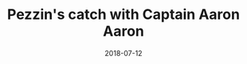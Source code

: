 ---
title: Pezzin's catch with Captain Aaron Aaron
date: 2018-07-12
description: Just had another great week of fishing with Captain Aaron Aaron of Tightline Charters out of Hatteras Harbor Marina. Used the IRT300 series all week for drum and cobia. Great product, keep up the good work. Thanks, Bob 
thumb: /assets/images/photo-gallery/r-pezzin.jpg
image: /assets/images/photo-gallery/r-pezzin.jpg
angler-name: Robert Pezzin

reel-type: spinning
reel-series: 300 

location: Hatteras, NC
# fish: Shark
# fish-length: 49 in.
# fish-weight: 78 lbs.
---